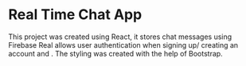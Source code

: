 # Real Time Chat App

This project was created using React, it stores chat messages using Firebase Real allows user authentication when signing up/ creating an account and . The styling was created with the help of Bootstrap.
